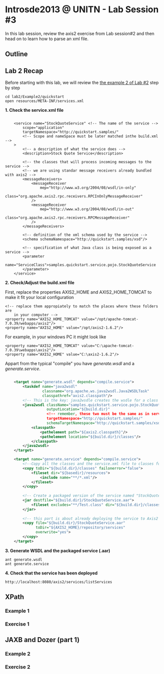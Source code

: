 # Introsde2013 @ UNITN - Lab Session #3

In this lab session, review the axis2 exercise from Lab session#2 and then head on to learn how to parse an xml file. 

## Outline

## Lab 2 Recap

Before starting with this lab, we will review the [the example 2 of Lab #2](https://github.com/cdparra/introsde2013/tree/master/lab2#example-2) step by step

	cd lab2/Example2/quickstart
	open resources/META-INF/services.xml

**1. Check the service.xml file** 


```

	<service name="StockQuoteService" <!-- The name of the service -->
		scope="application"
		targetNamespace="http://quickstart.samples/"
		<!-- Scope and nameSpace must be later matched inthe build.xml -->
	>
		<!-- a description of what the service does -->
		<description>Stock Quote Service</description>
		
		<!-- the classes that will process incoming messages to the service -->
		<!-- we are using standar message receivers already bundled with axis2 -->
		<messageReceivers>
			<messageReceiver
				mep="http://www.w3.org/2004/08/wsdl/in-only"
				class="org.apache.axis2.rpc.receivers.RPCInOnlyMessageReceiver"
			/>
			<messageReceiver
				mep="http://www.w3.org/2004/08/wsdl/in-out"
				class="org.apache.axis2.rpc.receivers.RPCMessageReceiver"
			/>
		</messageReceivers>
		
		<!-- definition of the xml schema used by the service -->
		<schema schemaNamespace="http://quickstart.samples/xsd"/>
		
		<!-- specification of what Java class is being exposed as a service -->
		<parameter
			name="ServiceClass">samples.quickstart.service.pojo.StockQuoteService
		</parameter>
	</service>
```

**2. Check/Adjust the build.xml file** 

First, replace the properties AXIS2_HOME and AXIS2_HOME_TOMCAT to make it fit your local configuration

	<!-- replace them appropiately to match the places where these folders are
		in your computer -->
    <property name="AXIS2_HOME_TOMCAT" value="/opt/apache-tomcat-7.0.39/webapps/axis2"/>
    <property name="AXIS2_HOME" value="/opt/axis2-1.6.2"/>

For example, in your windows PC it might look like

    <property name="AXIS2_HOME_TOMCAT" value="C:\apache-tomcat-7.0.39\webapps\axis2"/>
    <property name="AXIS2_HOME" value="C:\axis2-1.6.2"/>

Appart from the typical "compile" you have *generate.wsdl* and a *generate.service*. 

```xml

	<target name="generate.wsdl" depends="compile.service">
        <taskdef name="java2wsdl"
                 classname="org.apache.ws.java2wsdl.Java2WSDLTask"
                 classpathref="axis2.classpath"/>
        <!-- This is the key: java2wsdle creates the wsdle for a class -->
        <java2wsdl className="samples.quickstart.service.pojo.StockQuoteService"
                   outputLocation="${build.dir}"
                   <!-- remember, these two must be the same as in service.xml -->
                   targetNamespace="http://quickstart.samples/"
                   schemaTargetNamespace="http://quickstart.samples/xsd">
            <classpath>
                <pathelement path="${axis2.classpath}"/>
                <pathelement location="${build.dir}/classes"/>
            </classpath>
        </java2wsdl>
    </target>

	<target name="generate.service" depends="compile.service">
        <!--Copy all the classes and the service.xml file to classes folder -->
        <copy toDir="${build.dir}/classes" failonerror="false">
            <fileset dir="${basedir}/resources">
                <include name="**/*.xml"/>
            </fileset>
        </copy>
        
        <!-- Create a packaged version of the service named "StockQuoteService" -->
        <jar destfile="${build.dir}/StockQuoteService.aar">
            <fileset excludes="**/Test.class" dir="${build.dir}/classes"/>
        </jar>
        
        <!-- this part is about already deploying the service to Axis2 -->
        <copy file="${build.dir}/StockQuoteService.aar"
              toDir="${AXIS2_HOME}/repository/services"
              overwrite="yes">  
        </copy> 
    </target>
```

**3. Generate WSDL and the packaged service (.aar)** 
	
	ant generate.wsdl
	ant generate.service

**4. Check that the service has been deployed** 
	
	http://localhost:8080/axis2/services/listServices
	

## XPath

### Example 1


### Exercise 1

## JAXB and Dozer (part 1)

### Example 2

### Exercise 2

	
	
 



